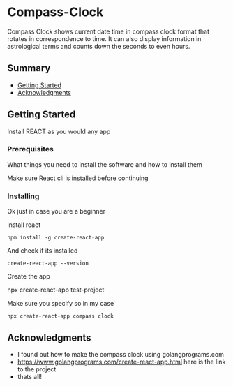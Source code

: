# Compass-Clock
Compass Clock shows current date time in compass clock format that rotates in correspondence to time. It can also display information in astrological terms and counts down the seconds to even hours. 

## Summary

  - [Getting Started](#getting-started)
  - [Acknowledgments](#acknowledgments)

## Getting Started
Install REACT as you would any app

### Prerequisites

What things you need to install the software and how to install them

  Make sure React cli is installed before continuing 

### Installing

Ok just in case you are a beginner

install react

    npm install -g create-react-app


And check if its installed

    create-react-app --version


Create the app 

   npx create-react-app test-project

Make sure you specify so in my case 

    npx create-react-app compass clock

## Acknowledgments

  - I found out how to make the compass clock using golangprograms.com  
  - https://www.golangprograms.com/create-react-app.html here is the link to the project
  - thats all!
